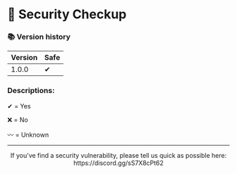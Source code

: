 # 🔐 Security Checkup


### 📚 Version history
| Version | Safe |
| ------  | --------- |
| 1.0.0    | ✔        |

### Descriptions:

<p>
✔ = Yes
</p>

<p>
❌ = No
</p>
<p>
〰 = Unknown
</p>

---

<p align=center>
  If you've find a security vulnerability, please tell us quick as possible here: https://discord.gg/sS7X8cPt62
  </p>
